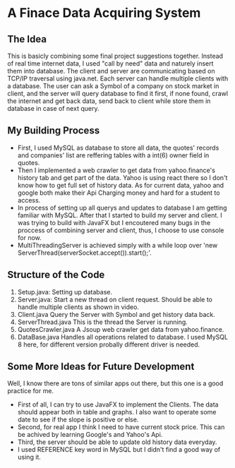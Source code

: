 # A Finace Data Acquiring System

## The Idea

This is basicly combining some final project suggestions together. Instead of real time internet data, I used "call by need" data and naturely insert them into database. The client and server are communicating based on TCP/IP traversal using java.net. Each server can handle multiple clients with a database. The user can ask a Symbol of a company on stock market in client, and the server will query database to find it first, if none found, crawl the internet and get back data, send back to client while store them in database in case of next query.

## My Building Process

* First, I used MySQL as database to store all data, the quotes' records and companies' list are reffering tables with a int(6) owner field in quotes.  
* Then I implemented a web crawler to get data from yahoo.finance's history tab and get part of the data. Yahoo is using react there so I don't know how to get full set of history data. As for current data, yahoo and google both make their Api Charging money and hard for a student to access.  
* In process of setting up all querys and updates to database I am getting familiar with MySQL. After that I started to build my server and client. I was trying to build with JavaFX but I encoutered many bugs in the proccess of combining server and client, thus, I choose to use console for now.  
* MultiThreadingServer is achieved simply with a while loop over 'new ServerThread(serverSocket.accept()).start();'.

## Structure of the Code

1. Setup.java: Setting up database.
2. Server.java: Start a new thread on client request. Should be able to handle multiple clients as shown in video.
3. Client.java Query the Server with Symbol and get history data back.
4. ServerThread.java This is the thread the Server is running.
5. QuotesCrawler.java A Jsoup web crawler get data from yahoo.finance.
6. DataBase.java Handles all operations related to database. I used MySQL 8 here, for different version probally different driver is needed.

## Some More Ideas for Future Development

Well, I know there are tons of similar apps out there, but this one is a good practice for me.  

* First of all, I can try to use JavaFX to implement the Clients. The data should appear both in table and graphs. I also want to operate some date to see if the slope is positive or else.  
* Second, for real app I think I need to have current stock price. This can be achived by learning Google's and Yahoo's Api.  
* Third, the server should be able to update old history data everyday.
* I used REFERENCE key word in MySQL but I didn't find a good way of using it.